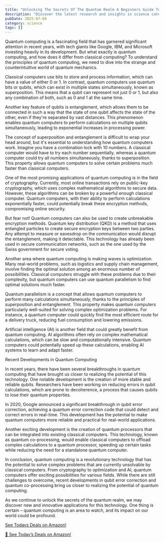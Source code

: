 ```yaml
---
title: "Unlocking The Secrets Of The Quantum Realm A Beginners Guide To Quantum Computing Explained"
description: "Discover the latest research and insights in science category on MindVerse Daily."
pubDate: 2025-07-09
category: science
tags: []
---
```




Quantum computing is a fascinating field that has garnered significant attention in recent years, with tech giants like Google, IBM, and Microsoft investing heavily in its development. But what exactly is quantum computing, and how does it differ from classical computing? To understand the principles of quantum computing, we need to dive into the strange and counterintuitive world of quantum mechanics.

Classical computers use bits to store and process information, which can have a value of either 0 or 1. In contrast, quantum computers use quantum bits or qubits, which can exist in multiple states simultaneously, known as superposition. This means that a qubit can represent not just 0 or 1, but also any combination of both, such as 0 and 1 at the same time.

Another key feature of qubits is entanglement, which allows them to be connected in such a way that the state of one qubit affects the state of the other, even if they're separated by vast distances. This phenomenon enables quantum computers to perform calculations on multiple qubits simultaneously, leading to exponential increases in processing power.

The concept of superposition and entanglement is difficult to wrap your head around, but it's essential to understanding how quantum computers work. Imagine you have a combination lock with 10 numbers. A classical computer would have to try each number sequentially, whereas a quantum computer could try all numbers simultaneously, thanks to superposition. This property allows quantum computers to solve certain problems much faster than classical computers.

One of the most promising applications of quantum computing is in the field of cryptography. Currently, most online transactions rely on public-key cryptography, which uses complex mathematical algorithms to secure data. However, these algorithms can be broken by a powerful enough classical computer. Quantum computers, with their ability to perform calculations exponentially faster, could potentially break these encryption methods, compromising online security.

But fear not! Quantum computers can also be used to create unbreakable encryption methods. Quantum key distribution (QKD) is a method that uses entangled particles to create secure encryption keys between two parties. Any attempt to measure or eavesdrop on the communication would disrupt the entanglement, making it detectable. This technology has already been used in secure communication networks, such as the one used by the Swiss government for secure voting.

Another area where quantum computing is making waves is optimization. Many real-world problems, such as logistics and supply chain management, involve finding the optimal solution among an enormous number of possibilities. Classical computers struggle with these problems due to their complexity, but quantum computers can use quantum parallelism to find optimal solutions much faster.

Quantum parallelism is a concept that allows quantum computers to perform many calculations simultaneously, thanks to the principles of superposition and entanglement. This property makes quantum computers particularly well-suited for solving complex optimization problems. For instance, a quantum computer could quickly find the most efficient route for a delivery truck, reducing fuel consumption and lowering emissions.

Artificial intelligence (AI) is another field that could greatly benefit from quantum computing. AI algorithms often rely on complex mathematical calculations, which can be slow and computationally intensive. Quantum computers could potentially speed up these calculations, enabling AI systems to learn and adapt faster.

Recent Developments in Quantum Computing

In recent years, there have been several breakthroughs in quantum computing that have brought us closer to realizing the potential of this technology. One notable development is the creation of more stable and reliable qubits. Researchers have been working on reducing errors in qubit calculations, which are prone to decoherence, a process that causes qubits to lose their quantum properties.

In 2020, Google announced a significant breakthrough in qubit error correction, achieving a quantum error correction code that could detect and correct errors in real-time. This development has the potential to make quantum computers more reliable and practical for real-world applications.

Another exciting development is the creation of quantum processors that can be integrated into existing classical computers. This technology, known as quantum co-processing, would enable classical computers to offload complex calculations to a quantum processor, speeding up certain tasks while reducing the need for a standalone quantum computer.

In conclusion, quantum computing is a revolutionary technology that has the potential to solve complex problems that are currently unsolvable by classical computers. From cryptography to optimization and AI, quantum computers offer exciting possibilities for various fields. While there are still challenges to overcome, recent developments in qubit error correction and quantum co-processing bring us closer to realizing the potential of quantum computing.

As we continue to unlock the secrets of the quantum realm, we may discover new and innovative applications for this technology. One thing is certain – quantum computing is an area to watch, and its impact on our world could be profound.

[ See Todays Deals on Amazon!](https://amzn.to/3UjsCWp)

[🛒 See Today’s Deals on Amazon!](https://amzn.to/3UjsCWp)